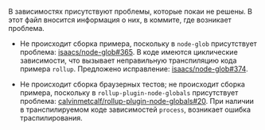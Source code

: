 В зависимостях присутствуют проблемы, которые покаи не решены.
В этот файл вносится информация о них, в коммите, где возникает проблема.

* Не происходит сборка примера, поскольку в `node-glob` присутствует проблема:
  [isaacs/node-glob#365](https://github.com/isaacs/node-glob/issues/365).
  В коде имеются циклические зависимости, что вызывает неправильную транспиляцию кода примера `rollup`.
  Предложено исправление: [isaacs/node-glob#374](https://github.com/isaacs/node-glob/issues/374).

* Не происходит сборка браузерных тестов; не происходит сборка примера,
  поскольку в `rollup-plugin-node-globals` присутствует проблема:
  [calvinmetcalf/rollup-plugin-node-globals#20](https://github.com/calvinmetcalf/rollup-plugin-node-globals/issues/20).
  При наличии в транспилируемом коде зависимостей `process`, возникает ошибка траспилирования.
